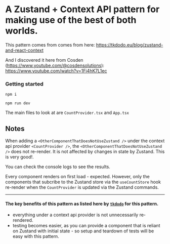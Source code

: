 # A Zustand + Context API pattern for making use of the best of both worlds.

This pattern comes from comes from here: https://tkdodo.eu/blog/zustand-and-react-context

And I discovered it here from Cosden (https://www.youtube.com/@cosdensolutions): https://www.youtube.com/watch?v=1Fi4hK7L1ec

### Getting started

`npm i`

`npm run dev`

The main files to look at are `CountProvider.tsx` and `App.tsx`

## Notes

When adding a `<OtherComponentThatDoesNotUseZustand />` under the context api provider `<CountProvider />`, the `<OtherComponentThatDoesNotUseZustand />` does not re-render. It is not affected by changes in state by Zustand. This is very good!.

You can check the console logs to see the results.

Every component renders on first load - expected. However, only the components that subcribe to the Zustand store via the `useCountStore` hook re-render when the `CountProvider` is updated via the Zustand commands.

---

#### The key benefits of this pattern as listed here by [`tkdodo`](https://tkdodo.eu/blog/zustand-and-react-context) for this pattern.

- everything under a context api provider is not unnecessarily re-rendered.
- testing becomes easier, as you can provide a component that is reliant on Zustand with initial state - so setup and teardown of tests will be easy with this pattern.
